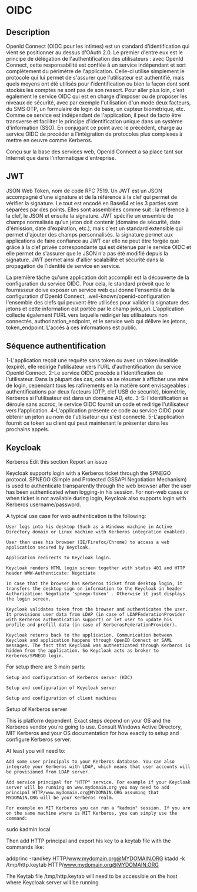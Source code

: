 # OIDC 
## Description
OpenId Connect (OIDC pour les intimes) est un standard d'identification qui vient se positionner au dessus d'OAuth 2.0. 
Le premier d'entre eux est le principe de délégation de l'authentification des utilisateurs : avec OpenId Connect, cette responsabilité est confiée à un service indépendant et sort complètement du périmètre de l'application. Celle-ci utilise simplement le protocole qui lui permet de s'assurer que l'utilisateur est authentifié, mais quels moyens ont été utilisés pour l'identification ou bien la façon dont sont stockés les comptes ne sont pas de son ressort.
Pour aller plus loin, c'est également le service OIDC qui est en charge d'imposer ou de proposer les niveaux de sécurité, avec par exemple l'utilisation d'un mode deux facteurs, du SMS OTP, un formulaire de login de base, un capteur biométrique, etc.
Comme ce service est indépendant de l'application, il peut de facto être transverse et faciliter le principe d'identification unique dans un système d'information (SSO). En conjugant ce point avec le précédent, charge au service OIDC de procéder à l'intégration de protocoles plus complexes à mettre en oeuvre comme Kerberos.

Conçu sur la base des services web, OpenId Connect a sa place tant sur Internet que dans l'informatique d'entreprise.

## JWT
JSON Web Token, nom de code RFC 7519. Un JWT est un JSON accompagné d'une signature et de la référence à la clef qui permet de vérifier la signature. Le tout est encodé en Base64 et les 3 parties sont séparées par des points. Elles sont assemblées comme suit : la référence à la clef, le JSON et ensuite la signature.
JWT spécifie un ensemble de champs normalisés qu'un jeton doit contenir (domaine de sécurité, date d'émission, date d'expiration, etc.), mais c'est un standard extensible qui permet d'ajouter des champs personnalisés.
la signature permet aux applications de faire confiance au JWT car elle ne peut être forgée que grâce à la clef privée correspondante qui est détenue par le service OIDC et elle permet de s'assurer que le JSON n'a pas été modifié depuis la signature.
JWT permet ainsi d'allier scalabilité et sécurité dans la propagation de l'identité de service en service.

La première tâche qu'une application doit accomplir est la découverte de la configuration du service OIDC. Pour cela, le standard prévoit que le fournisseur doive exposer un service web qui donne l'ensemble de la configuration d'OpenId Connect, .well-known/openid-configuration
l'ensemble des clefs qui peuvent être utilisées pour valider la signature des jetons et cette information est portée par le champ jwks_uri.
L'application collecte également l'URL vers laquelle rediriger les utilisateurs non connectés, authorization_endpoint, et le service web qui délivre les jetons, token_endpoint.
L'accès à ces informations est public.

## Séquence authentification

1-L'application reçoit une requête sans token ou avec un token invalide (expiré), elle redirige l'utilisateur vers l'URL d'authentification du service OpenId Connect.
2-Le service OIDC procède à l'identification de l'utilisateur. Dans la plupart des cas, cela va se résumer à afficher une mire de login, cependant tous les rafinements en la matière sont envisageables : authentifications par deux facteurs (OTP, clef USB de sécurité), biométrie, Kerberos si l'utilisateur est dans un domaine AD, etc.
3-Si l'identification se déroule sans accroc, le service OIDC fournit un code et redirige l'utilisateur vers l'application.
4-L'application présente ce code au service OIDC pour obtenir un jeton au nom de l'utilisateur qui s'est connecté.
5-L'application fournit ce token au client qui peut maintenant le présenter dans les prochains appels.


## Keycloak
Kerberos
Edit this section
Report an issue

Keycloak supports login with a Kerberos ticket through the SPNEGO protocol. SPNEGO (Simple and Protected GSSAPI Negotiation Mechanism) is used to authenticate transparently through the web browser after the user has been authenticated when logging-in his session. For non-web cases or when ticket is not available during login, Keycloak also supports login with Kerberos username/password.

A typical use case for web authentication is the following:

    User logs into his desktop (Such as a Windows machine in Active Directory domain or Linux machine with Kerberos integration enabled).

    User then uses his browser (IE/Firefox/Chrome) to access a web application secured by Keycloak.

    Application redirects to Keycloak login.

    Keycloak renders HTML login screen together with status 401 and HTTP header WWW-Authenticate: Negotiate

    In case that the browser has Kerberos ticket from desktop login, it transfers the desktop sign on information to the Keycloak in header Authorization: Negotiate 'spnego-token' . Otherwise it just displays the login screen.

    Keycloak validates token from the browser and authenticates the user. It provisions user data from LDAP (in case of LDAPFederationProvider with Kerberos authentication support) or let user to update his profile and prefill data (in case of KerberosFederationProvider).

    Keycloak returns back to the application. Communication between Keycloak and application happens through OpenID Connect or SAML messages. The fact that Keycloak was authenticated through Kerberos is hidden from the application. So Keycloak acts as broker to Kerberos/SPNEGO login.

For setup there are 3 main parts:

    Setup and configuration of Kerberos server (KDC)

    Setup and configuration of Keycloak server

    Setup and configuration of client machines

Setup of Kerberos server

This is platform dependent. Exact steps depend on your OS and the Kerberos vendor you’re going to use. Consult Windows Active Directory, MIT Kerberos and your OS documentation for how exactly to setup and configure Kerberos server.

At least you will need to:

    Add some user principals to your Kerberos database. You can also integrate your Kerberos with LDAP, which means that user accounts will be provisioned from LDAP server.

    Add service principal for "HTTP" service. For example if your Keycloak server will be running on www.mydomain.org you may need to add principal HTTP/www.mydomain.org@MYDOMAIN.ORG assuming that MYDOMAIN.ORG will be your Kerberos realm.

    For example on MIT Kerberos you can run a "kadmin" session. If you are on the same machine where is MIT Kerberos, you can simply use the command:

sudo kadmin.local

Then add HTTP principal and export his key to a keytab file with the commands like:

addprinc -randkey HTTP/www.mydomain.org@MYDOMAIN.ORG
ktadd -k /tmp/http.keytab HTTP/www.mydomain.org@MYDOMAIN.ORG

The Keytab file /tmp/http.keytab will need to be accessible on the host where Keycloak server will be running


